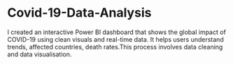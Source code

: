 # Covid-19-Data-Analysis
I created an interactive Power BI dashboard that shows the global impact of COVID-19 using clean visuals and real-time data. It helps users understand trends, affected countries, death rates.This process involves data cleaning and data visualisation.
